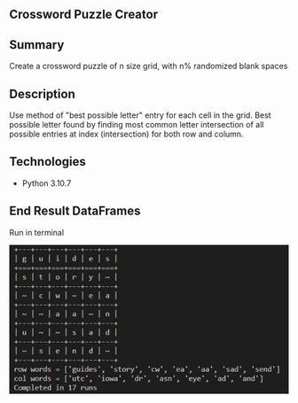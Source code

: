 ## Crossword Puzzle Creator

## Summary
Create a crossword puzzle of n size grid, with n% randomized blank spaces 

## Description
Use method of "best possible letter" entry for each cell in the grid. 
Best possible letter found by finding most common letter intersection of all possible entries at index (intersection) for both row and column.  

## Technologies
- Python 3.10.7

## End Result DataFrames
Run in terminal

![Alt Text](screenshots/run_in_terminal.JPG?raw=true "program run")
